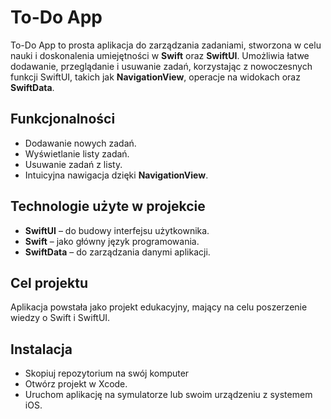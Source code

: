 # To-Do App

To-Do App to prosta aplikacja do zarządzania zadaniami, stworzona w celu nauki i doskonalenia umiejętności w **Swift** oraz **SwiftUI**. Umożliwia łatwe dodawanie, przeglądanie i usuwanie zadań, korzystając z nowoczesnych funkcji SwiftUI, takich jak **NavigationView**, operacje na widokach oraz **SwiftData**.

## Funkcjonalności

- Dodawanie nowych zadań.
- Wyświetlanie listy zadań.
- Usuwanie zadań z listy.
- Intuicyjna nawigacja dzięki **NavigationView**.

## Technologie użyte w projekcie

- **SwiftUI** – do budowy interfejsu użytkownika.
- **Swift** – jako główny język programowania.
- **SwiftData** – do zarządzania danymi aplikacji.

## Cel projektu

Aplikacja powstała jako projekt edukacyjny, mający na celu poszerzenie wiedzy o Swift i SwiftUI.

## Instalacja

- Skopiuj repozytorium na swój komputer
- Otwórz projekt w Xcode.
- Uruchom aplikację na symulatorze lub swoim urządzeniu z systemem iOS.

